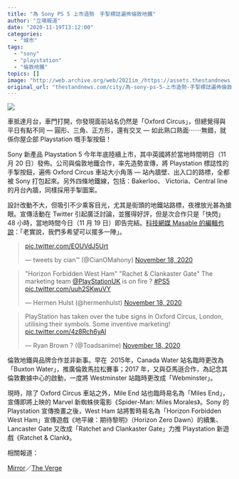 ```yaml
---
title: "為 Sony PS 5 上市造勢　手掣標誌遍佈倫敦地鐵"
author: "立場報道"
date: "2020-11-19T13:12:00"
categories:
  - "城市"
tags:
  - "sony"
  - "playstation"
  - "倫敦地鐵"
topics: []
image: "http://web.archive.org/web/2021im_/https://assets.thestandnews.com/media/photos/ps5-08_9yD9C_MmpAObZ.png"
original_url: "thestandnews.com/city/為-sony-ps-5-上市造勢-手掣標誌遍佈倫敦地鐵"
---
```

![](http://web.archive.org/web/2021im_/https://assets.thestandnews.com/media/photos/ps5-08_9yD9C_MmpAObZ.png)

車抵達月台，車門打開，你發現面前站名仍然是「Oxford Circus」，但總覺得與平日有點不同 — 圓形、三角、正方形，還有交叉 — 如此熟口熟面⋯⋯無錯，就係你屋企部 Playstation 嘅手掣按鈕！

Sony 新產品 Playstation 5 今年年底陸續上市，其中英國將於當地時間明日（11 月 20 日）發佈。公司與倫敦地鐵合作，率先造勢宣傳，將 Playstation 標誌性的手掣按鈕，遍佈 Oxford Circus 車站大小角落 — 站內牆壁、出入口的路標，全都被 Sony 打包起來。另外四條地鐵線，包括：Bakerloo、 Victoria、Central line 的月台內牆，同樣採用手掣圖案。

設計改動不大，但吸引不少乘客目光，尤其是街頭的地鐵站路標，夜裡放光甚為搶眼。宣傳活動在 Twitter 引起廣泛討論，並獲得好評，但是次合作只是「快閃」48 小時，當地時間今日（11 月 19 日）即告完結。[科技網媒 Masable 的編輯也說](http://web.archive.org/web/20211229132433/https://mashable.com/article/playstation-london-underground-tube-stations-ps5/)：「老實說，我們多希望可以擺多一陣」。

> [pic.twitter.com/EOUVdJ5Urt](http://web.archive.org/web/20211229132433/https://t.co/EOUVdJ5Urt)
> 
> — tweets by cian™ (@CianOMahony) [November 18, 2020](http://web.archive.org/web/20211229132433/https://twitter.com/CianOMahony/status/1328975448387227648?ref_src=twsrc%5Etfw)

> "Horizon Forbidden West Ham" "Rachet & Clankaster Gate" The marketing team [@PlayStationUK](http://web.archive.org/web/20211229132433/https://twitter.com/PlayStationUK?ref_src=twsrc%5Etfw) is on fire ? [#PS5](http://web.archive.org/web/20211229132433/https://twitter.com/hashtag/PS5?src=hash&ref_src=twsrc%5Etfw) [pic.twitter.com/uuh2SKwuVY](http://web.archive.org/web/20211229132433/https://t.co/uuh2SKwuVY)
> 
> — Hermen Hulst (@hermenhulst) [November 18, 2020](http://web.archive.org/web/20211229132433/https://twitter.com/hermenhulst/status/1329111530751844353?ref_src=twsrc%5Etfw)

> PlayStation has taken over the tube signs in Oxford Circus, London, utilising their symbols. Some inventive marketing! [pic.twitter.com/4z8Rch6yAl](http://web.archive.org/web/20211229132433/https://t.co/4z8Rch6yAl)
> 
> — Ryan Brown ? (@Toadsanime) [November 18, 2020](http://web.archive.org/web/20211229132433/https://twitter.com/Toadsanime/status/1329016385125675008?ref_src=twsrc%5Etfw)

倫敦地鐵與品牌合作並非新事。早在  2015年，Canada Water 站名臨時更改為「Buxton Water」，推廣倫敦馬拉松賽事；2017 年，又與亞馬遜合作，為記念其倫敦數據中心的啟動，一度將 Westminster 站臨時更改成「Webminster」。

現時，除了 Oxford Circus 車站之外，Mile End 站也臨時易名為「Miles End」，宣傳即將上映的 Marvel 新蜘蛛俠電影《Spider-Man: Miles Morales》。Sony 的 Playstation 宣傳換畫之後，West Ham 站將暫時易名為「Horizon Forbidden West Ham」宣傳遊戲《地平線：期待黎明》（Horizon Zero Dawn）的續集、Lancaster Gate 又改成「Ratchet and Clankaster Gate」力推 Playstation 新遊戲《Ratchet & Clank》。

相關報道：

[Mirror](http://web.archive.org/web/20211229132433/https://www.mirror.co.uk/tech/london-underground-signs-transformed-playstation-23029021)／[The Verge](http://web.archive.org/web/20211229132433/https://www.theverge.com/2020/11/18/21572892/sony-oxford-circus-ps5-launch-playstation-shapes-signs)